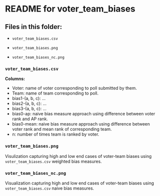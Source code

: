 # README for voter_team_biases

## Files in this folder: 

- `voter_team_biases.csv`

- `voter_team_biases.png`
  
- `voter_team_biases_nc.png`

### `voter_team_biases.csv`
<b>Columns:</b>

- Voter: name of voter corresponding to poll submitted by them.
- Team: name of team corresponding to poll.
- bias1-(a, b, c): ...
- bias2-(a, b, c): ...
- bias3-(a, b, c): ...
- bias0-ap: naive bias measure approach using difference between voter rank and AP rank.
- bias0-mean: naive bias measure approach using difference between voter rank and mean rank of corresponding team.
- n: number of times team is ranked by voter.

### `voter_team_biases.png`

Visulization capturing high and low end cases of voter-team biases using `voter_team_biases.csv` weighted bias measures. 

### `voter_team_biases_nc.png`

Visualization capturing high and low end cases of voter-team biases using `voter_team_biases.csv` naive bias measures. 
